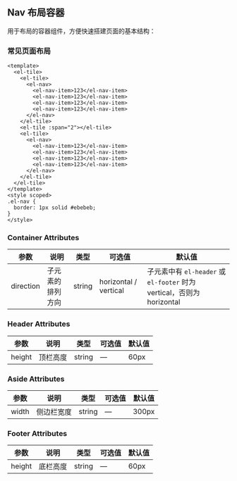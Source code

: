 ## Nav 布局容器

用于布局的容器组件，方便快速搭建页面的基本结构：

### 常见页面布局

```vue
<template>
  <el-tile>
    <el-tile>
      <el-nav>
        <el-nav-item>123</el-nav-item>
        <el-nav-item>123</el-nav-item>
        <el-nav-item>123</el-nav-item>
        <el-nav-item>123</el-nav-item>
      </el-nav>
    </el-tile>
    <el-tile :span="2"></el-tile>
    <el-tile>
      <el-nav>
        <el-nav-item>123</el-nav-item>
        <el-nav-item>123</el-nav-item>
        <el-nav-item>123</el-nav-item>
        <el-nav-item>123</el-nav-item>
      </el-nav>
    </el-tile>
  </el-tile>
</template>
<style scoped>
.el-nav {
  border: 1px solid #ebebeb;
}
</style>
```

### Container Attributes

| 参数      | 说明             | 类型   | 可选值                | 默认值                                                                 |
| --------- | ---------------- | ------ | --------------------- | ---------------------------------------------------------------------- |
| direction | 子元素的排列方向 | string | horizontal / vertical | 子元素中有 `el-header` 或 `el-footer` 时为 vertical，否则为 horizontal |

### Header Attributes

| 参数   | 说明     | 类型   | 可选值 | 默认值 |
| ------ | -------- | ------ | ------ | ------ |
| height | 顶栏高度 | string | —      | 60px   |

### Aside Attributes

| 参数  | 说明       | 类型   | 可选值 | 默认值 |
| ----- | ---------- | ------ | ------ | ------ |
| width | 侧边栏宽度 | string | —      | 300px  |

### Footer Attributes

| 参数   | 说明     | 类型   | 可选值 | 默认值 |
| ------ | -------- | ------ | ------ | ------ |
| height | 底栏高度 | string | —      | 60px   |
